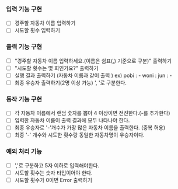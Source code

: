 ### 입력 기능 구현

- [ ] 경주할 자동차 이름 입력하기
- [ ] 시도할 횟수 입력하기

### 출력 기능 구현

- [ ] "경주할 자동차 이름 입력하세요.(이름은 쉼표(,) 기준으로 구분)" 출력하기
- [ ] "시도할 횟수는 몇 회인가요?" 출력하기
- [ ] 실행 결과 출력하기 (자동차 이름과 같이 출력 )
      ex)
      pobi : -
      woni :
      jun : -
- [ ] 최종 우승자 출력하기(2명 이상 가능) ', '로 구분한다.

### 동작 기능 구현

- [ ] 각 자동차 이름에서 랜덤 숫자를 뽑아 4 이상이면 전진한다.(-를 추가한다)
- [ ] 입력한 자동차 이름이 출력 결과에 모두 나타나야 한다.
- [ ] 최종 우승자로 '-'개수가 가장 많은 자동차 이름을 출력한다. (중복 허용)
- [ ] 최종 '-' 개수와 시도한 횟수랑 동일한 자동차명이 우승자이다.

### 예외 처리 기능

- [ ] ','로 구분하고 5자 이하로 입력해야한다.
- [ ] 시도할 횟수는 숫자 타입이어야 한다.
- [ ] 시도할 횟수가 0이면 Error 출력하기

